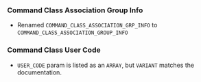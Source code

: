 ### Command Class Association Group Info

- Renamed `COMMAND_CLASS_ASSOCIATION_GRP_INFO` to `COMMAND_CLASS_ASSOCIATION_GROUP_INFO`

### Command Class User Code

- `USER_CODE` param is listed as an `ARRAY`, but `VARIANT` matches the documentation.

